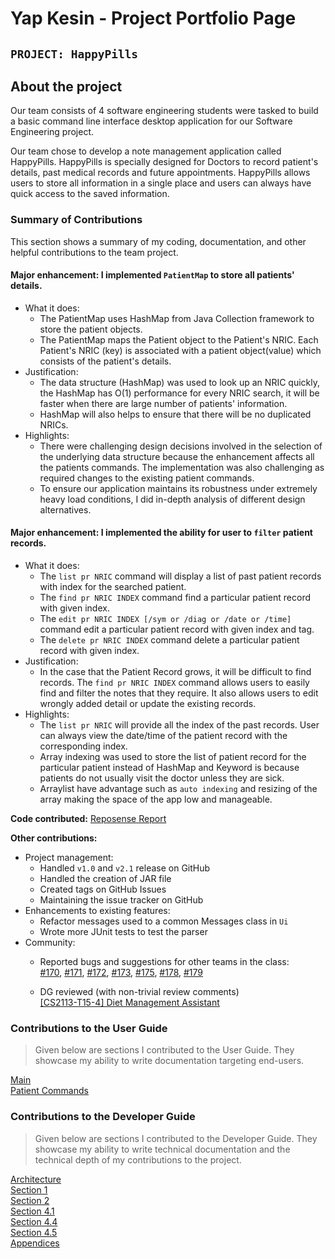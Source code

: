 # Yap Kesin - Project Portfolio Page

## `PROJECT: HappyPills`

## About the project
Our team consists of 4 software engineering students were tasked to build a basic command line interface desktop 
application for our Software Engineering project.

Our team chose to develop a note management application called HappyPills. HappyPills is specially designed for 
Doctors to record patient's details, past medical records and future appointments. HappyPills allows users
to store all information in a single place and users can always have quick access to the saved information.

### Summary of Contributions
This section shows a summary of my coding, documentation, and other helpful contributions to the team project.

#### Major enhancement: I implemented `PatientMap` to store all patients' details.
  + What it does:
    - The PatientMap uses HashMap from Java Collection framework to store the patient objects.
    - The PatientMap maps the Patient object to the Patient's NRIC. Each Patient's NRIC (key) is associated with a 
    patient object(value) which consists of the patient's details.
  + Justification:
    - The data structure (HashMap) was used to look up an NRIC quickly, the HashMap has O(1) performance for every NRIC 
    search, it will be faster when there are large number of patients' information.
    - HashMap will also helps to ensure that there will be no duplicated NRICs.
  + Highlights:
    - There were challenging design decisions involved in the selection of the underlying data structure because the 
    enhancement affects all the patients commands.  The implementation was also challenging as required changes 
    to the existing patient commands.
    - To ensure our application maintains its robustness under extremely heavy load conditions, I did in-depth analysis 
    of different design alternatives.
    
#### Major enhancement: I implemented the ability for user to `filter` patient records.
  + What it does:
    - The `list pr NRIC` command will display a list of past patient records with index for the searched patient.
    - The `find pr NRIC INDEX` command find a particular patient record with given index.
    - The `edit pr NRIC INDEX [/sym or /diag or /date or /time]` command edit a particular patient record with given
    index and tag.
    - The `delete pr NRIC INDEX` command delete a particular patient record with given index.
  + Justification:
    - In the case that the Patient Record grows, it will be difficult to find records. The `find pr NRIC INDEX` command 
    allows users to easily find and filter the notes that they require. It also allows users to edit wrongly added 
    detail or update the existing records.
  + Highlights:
    - The `list pr NRIC` will provide all the index of the past records. User can always view the date/time of the 
    patient record with the corresponding index.
    - Array indexing was used to store the list of patient record for the particular patient instead of HashMap 
    and Keyword is because patients do not usually visit the doctor unless they are sick. 
    - Arraylist have advantage such as `auto indexing` and resizing of the array making the 
    space of the app low and manageable.
        
**Code contributed:** [Reposense Report](https://nus-cs2113-ay1920s2.github.io/tp-dashboard/#search=itskesin&sort=groupTitle&sortWithin=title&since=2020-03-01&timeframe=commit&mergegroup=false&groupSelect=groupByRepos&breakdown=false)  

**Other contributions:**
- Project management:
    + Handled `v1.0` and `v2.1` release on GitHub
    + Handled the creation of JAR file
    + Created tags on GitHub Issues
    + Maintaining the issue tracker on GitHub
- Enhancements to existing features:
    + Refactor messages used to a common Messages class in `Ui`
    + Wrote more JUnit tests to test the parser
- Community:
    + Reported bugs and suggestions for other teams in the class:  
    [#170](https://github.com/AY1920S2-CS2113T-M16-2/tp/issues/170),
    [#171](https://github.com/AY1920S2-CS2113T-M16-2/tp/issues/171),
    [#172](https://github.com/AY1920S2-CS2113T-M16-2/tp/issues/172),
    [#173](https://github.com/AY1920S2-CS2113T-M16-2/tp/issues/173), 
    [#175](https://github.com/AY1920S2-CS2113T-M16-2/tp/issues/175),
    [#178](https://github.com/AY1920S2-CS2113T-M16-2/tp/issues/178),
    [#179](https://github.com/AY1920S2-CS2113T-M16-2/tp/issues/179)
  
    + DG reviewed (with non-trivial review comments)  
    [[CS2113-T15-4] Diet Management Assistant](https://github.com/nus-cs2113-AY1920S2/tp/pull/29)

### Contributions to the User Guide
> Given below are sections I contributed to the User Guide. 
> They showcase my ability to write documentation targeting end-users.

[Main](https://ay1920s2-cs2113t-t12-2.github.io/tp/UserGuide.html#3-features)  
[Patient Commands](https://ay1920s2-cs2113t-t12-2.github.io/tp/UserGuide.html#32-general-patient-information)

### Contributions to the Developer Guide
> Given below are sections I contributed to the Developer Guide. 
> They showcase my ability to write technical documentation and the technical depth of my contributions to the project.

[Architecture](https://ay1920s2-cs2113t-t12-2.github.io/tp/DeveloperGuide.html#31-architecture)  
[Section 1](https://ay1920s2-cs2113t-t12-2.github.io/tp/DeveloperGuide.html#1-introduction)  
[Section 2](https://ay1920s2-cs2113t-t12-2.github.io/tp/DeveloperGuide.html#2-setting-up)  
[Section 4.1](https://ay1920s2-cs2113t-t12-2.github.io/tp/DeveloperGuide.html#41-data-structure)  
[Section 4.4](https://ay1920s2-cs2113t-t12-2.github.io/tp/DeveloperGuide.html#44-findget-feature)  
[Section 4.5](https://ay1920s2-cs2113t-t12-2.github.io/tp/DeveloperGuide.html#45-edit-features)   
[Appendices](https://ay1920s2-cs2113t-t12-2.github.io/tp/DeveloperGuide.html#appendices)   
